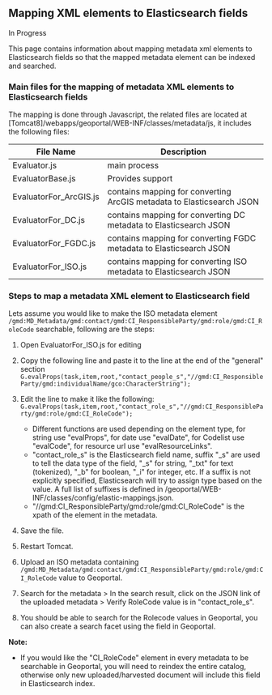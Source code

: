 ## Mapping XML elements to Elasticsearch fields

In Progress  

This page contains information about mapping metadata xml elements to Elasticsearch fields so that the mapped metadata element can be indexed and searched.

### Main files for the mapping of metadata XML elements to Elasticsearch fields

The mapping is done through Javascript, the related files are located at 
 [Tomcat8]/webapps/geoportal/WEB-INF/classes/metadata/js, it includes the following files:
 
 File Name | Description
-------------- | ------------
 Evaluator.js | main process
 EvaluatorBase.js | Provides support 
 EvaluatorFor_ArcGIS.js | contains mapping for converting ArcGIS metadata to Elasticsearch JSON
 EvaluatorFor_DC.js | contains mapping for converting DC metadata to Elasticsearch JSON
 EvaluatorFor_FGDC.js | contains mapping for converting FGDC metadata to Elasticsearch JSON
 EvaluatorFor_ISO.js | contains mapping for converting ISO metadata to Elasticsearch JSON
 

### Steps to map a metadata XML element to Elasticsearch field

Lets assume you would like to make the ISO metadata element `/gmd:MD_Metadata/gmd:contact/gmd:CI_ResponsibleParty/gmd:role/gmd:CI_RoleCode`  searchable, following are the steps: 

1. Open EvaluatorFor_ISO.js for editing
2. Copy the following line and paste it to the line at the end of the "general" section 
    `G.evalProps(task,item,root,"contact_people_s","//gmd:CI_ResponsibleParty/gmd:individualName/gco:CharacterString");`

    
3. Edit the line to make it like the following:
    `G.evalProps(task,item,root,"contact_role_s","//gmd:CI_ResponsibleParty/gmd:role/gmd:CI_RoleCode");` 

   * Different functions are used depending on the element type,  for string use "evalProps", for date use "evalDate", for Codelist use "evalCode", for resource url use "evalResourceLinks".  
   * "contact_role_s" is the Elasticsearch field name, suffix "_s" are used to tell the data type of the field, "_s" for string, "_txt" for text (tokenized), "_b" for boolean, "_i" for integer, etc. If a suffix is not explicitly specified, Elasticsearch will try to assign type based on the value. A full list of suffixes is defined in /geoportal/WEB-INF/classes/config/elastic-mappings.json. 
   * "//gmd:CI_ResponsibleParty/gmd:role/gmd:CI_RoleCode" is the xpath of the element in the metadata.
    
4. Save the file.
5. Restart Tomcat.
6. Upload an ISO metadata containing `/gmd:MD_Metadata/gmd:contact/gmd:CI_ResponsibleParty/gmd:role/gmd:CI_RoleCode` value to Geoportal.
7. Search for the metadata > In the search result, click on the JSON link of the uploaded metadata > Verify RoleCode value is in "contact_role_s".
8. You should be able to search for the Rolecode values in Geoportal, you can also create a search facet using the field in Geoportal.

**Note:** 

 * If you would like the "CI_RoleCode" element in every metadata to be searchable in Geoportal, you will need to reindex the entire catalog, otherwise only new uploaded/harvested document will include this field in Elasticsearch index. 

 

